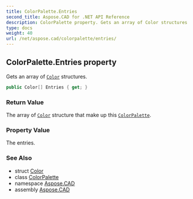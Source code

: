 ```yaml
---
title: ColorPalette.Entries
second_title: Aspose.CAD for .NET API Reference
description: ColorPalette property. Gets an array of Color structures
type: docs
weight: 40
url: /net/aspose.cad/colorpalette/entries/
---
```

## ColorPalette.Entries property

Gets an array of [`Color`](../../color/) structures.

```csharp
public Color[] Entries { get; }
```

### Return Value

The array of [`Color`](../../color/) structure that make up this [`ColorPalette`](../).

### Property Value

The entries.

### See Also

* struct [Color](../../color/)
* class [ColorPalette](../)
* namespace [Aspose.CAD](../../../aspose.cad/)
* assembly [Aspose.CAD](../../../)


